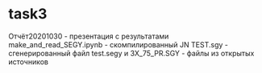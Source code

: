 # task3

Отчёт20201030 - презентация с результатами
make_and_read_SEGY.ipynb - скомпилированный JN
TEST.sgy - сгенерированный файл
test.segy и 3X_75_PR.SGY - файлы из открытых источников
